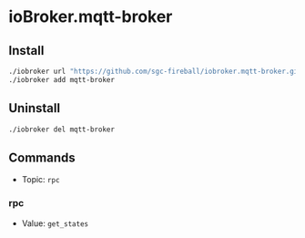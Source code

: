 # ioBroker.mqtt-broker
## Install
```bash
./iobroker url "https://github.com/sgc-fireball/iobroker.mqtt-broker.git"
./iobroker add mqtt-broker
```

## Uninstall
```bash
./iobroker del mqtt-broker
```

## Commands
- Topic: `rpc`

### rpc
- Value: `get_states`
